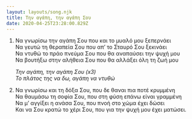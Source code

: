 ```yaml
---
layout: layouts/song.njk
title: Την αγάπη, την αγάπη Σου
date: 2020-04-25T23:28:00.829Z
---
```

1. Να γνωρίσω την αγάπη Σου που και το μυαλό μου ξεπερνάει\
   Να γευτώ τη θεραπεία Σου που απ’ το Σταυρό Σου ξεκινάει\
   Να ντυθώ το πράο πνεύμα Σου που θα αναπαύσει την ψυχή μου\
   Να βουτήξω στην αλήθεια Σου που θα αλλάξει όλη τη ζωή μου

   *Την αγάπη, την αγάπη Σου (x3)*\
   *Το πλάτος της να δω, αγάπη να ντυθώ*
2. Να γνωρίσω και τη δόξα Σου, που δε θαναι πια ποτέ κρυμμένη\
   Να θαυμάσω τη σοφία Σου, που στη φύση επάνω είναι γραμμένη\
   Να μ’ αγγίξει η ανάσα Σου, που πνοή στο χώμα έχει δώσει\
   Και να Σου κρατώ το χέρι Σου, που για την ψυχή μου έχει ματώσει.